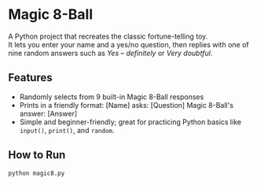 # Magic 8-Ball

A Python project that recreates the classic fortune-telling toy.  
It lets you enter your name and a yes/no question, then replies with one of nine random answers such as *Yes – definitely* or *Very doubtful*.

## Features
- Randomly selects from 9 built-in Magic 8-Ball responses  
- Prints in a friendly format:
[Name] asks: [Question]
Magic 8-Ball's answer: [Answer]
- Simple and beginner-friendly; great for practicing Python basics like `input()`, `print()`, and `random`.

## How to Run
```bash
python magic8.py
